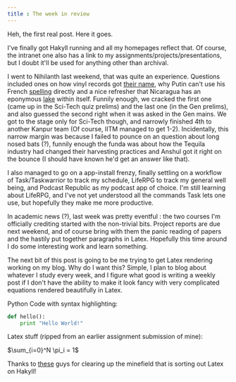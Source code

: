 ```yaml
---
title : The week in review
---
```



Heh, the first real post. Here it goes.


I've finally got Hakyll running and all my homepages reflect that. Of course, 
the intranet one also has a link to my assignments/projects/presentations, but 
I doubt it'll be used for anything other than archival.

I went to Nihilanth last weekend, that was quite an experience. Questions included
ones on how vinyl records got [their name](https://en.wikipedia.org/wiki/Polyvinyl_chloride#Other_applications), why Putin can't use his French [spelling](http://www.nytimes.com/2005/04/03/magazine/putinpoutine.html?_r=0)
directly and a nice refresher that Nicaragua has an eponymous [lake](https://en.wikipedia.org/wiki/Lake_Nicaragua) within itself. Funnily enough, we cracked the first
one (came up in the Sci-Tech quiz prelims) and the last one (in the Gen prelims), 
and also guessed the second right when it was asked in the Gen mains. We got to 
the stage only for Sci-Tech though, and narrowly finished 4th to another Kanpur
team (Of course, IITM managed to get 1-2). Incidentally, this narrow margin was
because I failed to pounce on an question about long nosed bats (?), funnily enough
the funda was about how the Tequila industry had changed their harvesting practices
and Anshul got it right on the bounce (I should have known he'd get an answer like
that).

I also managed to go on a app-install frenzy, finally settling on a workflow of 
Task/Taskwarrior to track my schedule, LifeRPG to track my general well being, and
Podcast Republic as my podcast app of choice. I'm still learning about LifeRPG, 
and I've not yet understood all the commands Task lets one use, but hopefully they
make me more productive.


In academic news (?), last week was pretty eventful : the two courses I'm officially
crediting started with the non-trivial bits. Project reports are due next weekend,
and of course bring with them the panic reading of papers and the hastily put 
together paragraphs in Latex. Hopefully this time around I do some interesting work
and learn something. 


The next bit of this post is going to be me trying to get Latex rendering working on
my blog. Why do I want this? Simple, I plan to blog about whatever I study every
week, and I figure what good is writing a weekly post if I don't have the ability
to make it look fancy with very complicated equations rendered beautifully in Latex.



Python Code with syntax highlighting:
```python
def hello():
	print "Hello World!"
```


Latex stuff (ripped from an earlier assignment submission of mine):

$\sum_{i=0}^N \pi_i = 1$


Thanks to [these](https://groups.google.com/forum/#!searchin/hakyll/latex%7Csort:relevance/hakyll/6FC0XsNPwzA/4wLqZ5WM5vEJ) guys for clearing up the minefield that is
sorting out Latex on Hakyll!

